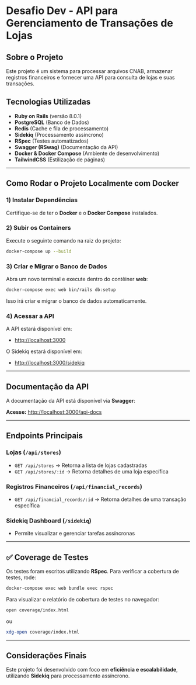 # Desafio Dev - API para Gerenciamento de Transações de Lojas

## Sobre o Projeto

Este projeto é um sistema para processar arquivos CNAB, armazenar registros financeiros e fornecer uma API para consulta de lojas e suas transações.

## Tecnologias Utilizadas

- **Ruby on Rails** (versão 8.0.1)
- **PostgreSQL** (Banco de Dados)
- **Redis** (Cache e fila de processamento)
- **Sidekiq** (Processamento assíncrono)
- **RSpec** (Testes automatizados)
- **Swagger (RSwag)** (Documentação da API)
- **Docker & Docker Compose** (Ambiente de desenvolvimento)
- **TailwindCSS** (Estilização de páginas)

---

## Como Rodar o Projeto Localmente com Docker

### 1️) **Instalar Dependências**

Certifique-se de ter o **Docker** e o **Docker Compose** instalados.

### 2️) **Subir os Containers**

Execute o seguinte comando na raiz do projeto:

```sh
docker-compose up --build
```

### 3️) **Criar e Migrar o Banco de Dados**

Abra um novo terminal e execute dentro do contêiner **web**:

```sh
docker-compose exec web bin/rails db:setup
```

Isso irá criar e migrar o banco de dados automaticamente.

### 4️) **Acessar a API**

A API estará disponível em:

- [http://localhost:3000](http://localhost:3000)

O Sidekiq estará disponível em:

- [http://localhost:3000/sidekiq](http://localhost:3000/sidekiq)

---

## Documentação da API

A documentação da API está disponível via **Swagger**:

**Acesse:** [http://localhost:3000/api-docs](http://localhost:3000/api-docs)

---

## Endpoints Principais

### **Lojas** (`/api/stores`)

- `GET /api/stores` → Retorna a lista de lojas cadastradas
- `GET /api/stores/:id` → Retorna detalhes de uma loja específica

### **Registros Financeiros** (`/api/financial_records`)

- `GET /api/financial_records/:id` → Retorna detalhes de uma transação específica

### **Sidekiq Dashboard** (`/sidekiq`)

- Permite visualizar e gerenciar tarefas assíncronas

---

## ✅ Coverage de Testes

Os testes foram escritos utilizando **RSpec**. Para verificar a cobertura de testes, rode:

```sh
docker-compose exec web bundle exec rspec
```

Para visualizar o relatório de cobertura de testes no navegador:

```sh
open coverage/index.html
```
ou
```sh
xdg-open coverage/index.html
```

---

## Considerações Finais

Este projeto foi desenvolvido com foco em **eficiência e escalabilidade**, utilizando **Sidekiq** para processamento assíncrono.

